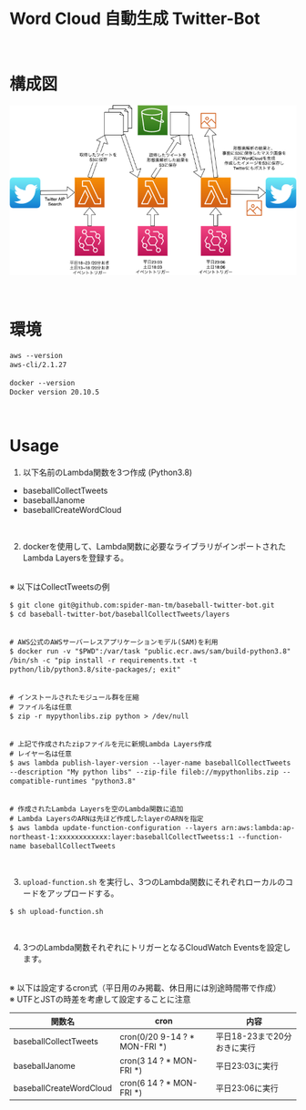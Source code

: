 Word Cloud 自動生成 Twitter-Bot
====

<br />

# 構成図
![fig1](./readme-image/architect.png)

<br />

# 環境

```
aws --version
aws-cli/2.1.27

docker --version
Docker version 20.10.5
```

<br />

# Usage

1. 以下名前のLambda関数を3つ作成 (Python3.8)
- baseballCollectTweets
- baseballJanome
- baseballCreateWordCloud

<br>

2. dockerを使用して、Lambda関数に必要なライブラリがインポートされたLambda Layersを登録する。

<br />
※ 以下はCollectTweetsの例

```
$ git clone git@github.com:spider-man-tm/baseball-twitter-bot.git
$ cd baseball-twitter-bot/baseballCollectTweets/layers


# AWS公式のAWSサーバーレスアプリケーションモデル(SAM)を利用
$ docker run -v "$PWD":/var/task "public.ecr.aws/sam/build-python3.8" /bin/sh -c "pip install -r requirements.txt -t python/lib/python3.8/site-packages/; exit"


# インストールされたモジュール群を圧縮
# ファイル名は任意
$ zip -r mypythonlibs.zip python > /dev/null


# 上記で作成されたzipファイルを元に新規Lambda Layers作成
# レイヤー名は任意
$ aws lambda publish-layer-version --layer-name baseballCollectTweets --description "My python libs" --zip-file fileb://mypythonlibs.zip --compatible-runtimes "python3.8"


# 作成されたLambda Layersを空のLambda関数に追加
# Lambda LayersのARNは先ほど作成したlayerのARNを指定
$ aws lambda update-function-configuration --layers arn:aws:lambda:ap-northeast-1:xxxxxxxxxxxx:layer:baseballCollectTweetss:1 --function-name baseballCollectTweets
```

<br />

3. `upload-function.sh` を実行し、3つのLambda関数にそれぞれローカルのコードをアップロードする。

```
$ sh upload-function.sh
```

<br />

4. 3つのLambda関数それぞれにトリガーとなるCloudWatch Eventsを設定します。

<br />
※ 以下は設定するcron式（平日用のみ掲載、休日用には別途時間帯で作成）<br />
※ UTFとJSTの時差を考慮して設定することに注意<br />

| 関数名 | cron | 内容 |
| -- | -- | -- |
| baseballCollectTweets | cron(0/20 9-14 ? * MON-FRI *) | 平日18-23まで20分おきに実行 |
| baseballJanome | cron(3 14 ? * MON-FRI *) | 平日23:03に実行 |
| baseballCreateWordCloud | cron(6 14 ? * MON-FRI *) | 平日23:06に実行 |
